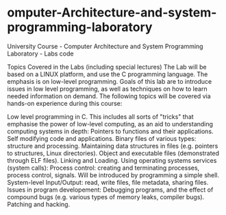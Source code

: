 # omputer-Architecture-and-system-programming-laboratory
University Course - Computer Architecture and System Programming Laboratory - Labs code

Topics Covered in the Labs (including special lectures)
The Lab will be based on a LINUX platform, and use the C programming language. The emphasis is on low-level programming. Goals of this lab are to introduce issues in low level programming,
as well as techniques on how to learn needed information on demand. The following topics will be covered via hands-on experience during this course:

Low level programming in C. This includes all sorts of "tricks" that emphasise the power of low-level computing, as an aid to understanding computing systems in depth:
Pointers to functions and their applications.
Self modifying code and applications.
Binary files of various types: structure and processing.
Maintaining data structures in files (e.g. pointers to structures, Linux directories).
Object and executable files (demonstrated through ELF files).
Linking and Loading.
Using operating systems services (system calls):
Process control: creating and terminating processes, process control, signals. Will be introduced by programming a simple shell.
System-level Input/Output: read, write files, file metadata, sharing files.
Issues in program developement:
Debugging programs, and the effect of compound bugs (e.g. various types of memory leaks, compiler bugs).
Patching and hacking.
